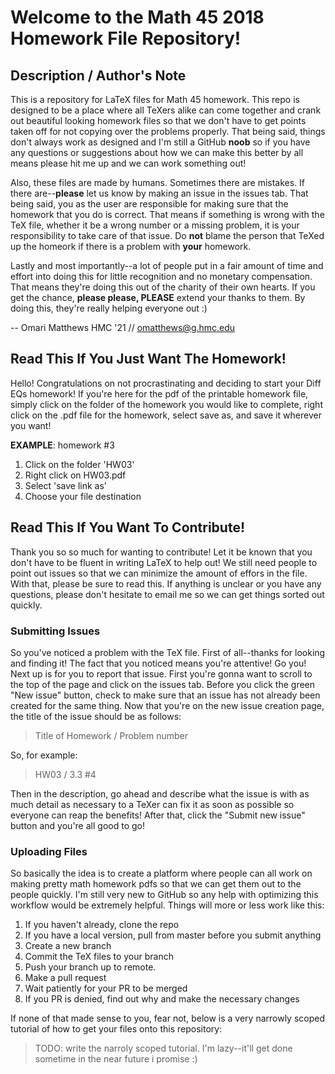 # Welcome to the Math 45 2018 Homework File Repository!

## Description / Author's Note
This is a repository for LaTeX files for Math 45 homework. This repo is designed to be a place where all TeXers alike can come together and crank out beautiful looking homework files so that we don't have to get points taken off for not copying over the problems properly. That being said, things don't always work as designed and I'm still a GitHub **noob** so if you have any questions or suggestions about how we can make this better by all means please hit me up and we can work something out!

Also, these files are made by humans. Sometimes there are mistakes. If there are--**please** let us know by making an issue in the issues tab. That being said, you as the user are responsible for making sure that the homework that you do is correct. That means if something is wrong with the TeX file, whether it be a wrong number or a missing problem, it is your responsibility to take care of that issue. Do **not** blame the person that TeXed up the homeork if there is a problem with **your** homework.

Lastly and most importantly--a lot of people put in a fair amount of time and effort into doing this for little recognition and no monetary compensation. That means they're doing this out of the charity of their own hearts. If you get the chance, **please please, PLEASE** extend your thanks to them. By doing this, they're really helping everyone out :)

-- Omari Matthews HMC '21 //
  omatthews@g.hmc.edu

## Read This If You Just Want The Homework!
Hello! Congratulations on not procrastinating and deciding to start your Diff EQs homework! If you're here for the pdf of the printable homework file, simply click on the folder of the homework you would like to complete, right click on the .pdf file for the homework, select save as, and save it wherever you want!

**EXAMPLE**: homework #3
1. Click on the folder 'HW03'
2. Right click on HW03.pdf
3. Select 'save link as'
4. Choose your file destination

## Read This If You Want To Contribute!
Thank you so so much for wanting to contribute! Let it be known that you don't have to be fluent in writing LaTeX to help out! We still need people to point out issues so that we can minimize the amount of effors in the file. With that, please be sure to read this. If anything is unclear or you have any questions, please don't hesitate to email me so we can get things sorted out quickly.

### Submitting Issues
So you've noticed a problem with the TeX file. First of all--thanks for looking and finding it! The fact that you noticed means you're attentive! Go you! Next up is for you to report that issue. First you're gonna want to scroll to the top of the page and click on the issues tab. Before you click the green "New issue" button, check to make sure that an issue has not already been created for the same thing. Now that you're on the new issue creation page, the title of the issue should be as follows: 
> Title of Homework / Problem number

So, for example:

> HW03 / 3.3 #4

Then in the description, go ahead and describe what the issue is with as much detail as necessary to a TeXer can fix it as soon as possible so everyone can reap the benefits! After that, click the "Submit new issue" button and you're all good to go!


### Uploading Files
So basically the idea is to create a platform where people can all work on making pretty math homework pdfs so that we can get them out to the people quickly. I'm still very new to GitHub so any help with optimizing this workflow would be extremely helpful. Things will more or less work like this:
1. If you haven't already, clone the repo
2. If you have a local version, pull from master before you submit anything
3. Create a new branch
4. Commit the TeX files to your branch
5. Push your branch up to remote.
6. Make a pull request
7. Wait patiently for your PR to be merged
8. If you PR is denied, find out why and make the necessary changes

If none of that made sense to you, fear not, below is a very narrowly scoped tutorial of how to get your files onto this repository:
> TODO: write the narroly scoped tutorial. I'm lazy--it'll get done sometime in the near future i promise :) 
